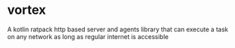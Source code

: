 # vortex
A kotlin ratpack http based server and agents library that can execute a task on any network as long as regular internet is accessible

